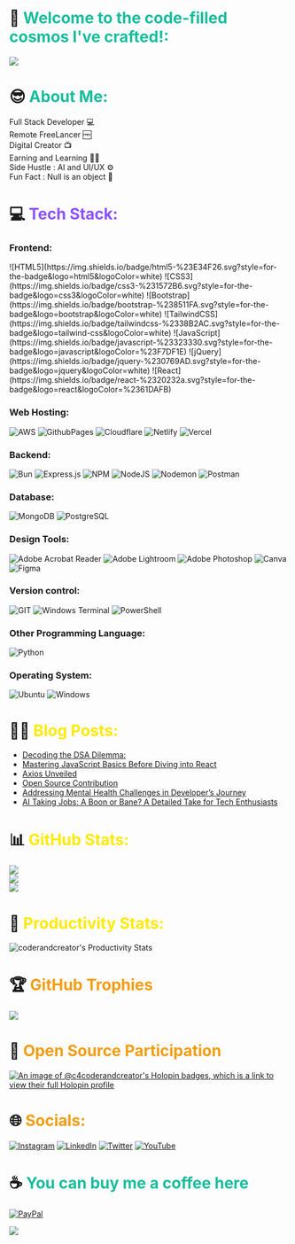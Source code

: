 # 💫 <span style="color: #18bd9c;">Welcome to the code-filled cosmos I've crafted!:</span>

![](https://c4coderandcreator.github.io/gif_set/CODERANDCREATORGIF.gif)


# 😎 <span style="color: #18bd9c;">About Me:</span>
Full Stack Developer 💻<br>Remote FreeLancer 🆓<br>Digital Creator 📺<br>Earning and Learning 🧑‍💻<br>Side Hustle : AI and UI/UX ⚙️<br>Fun Fact : Null is an object 🫥


 # 💻 <span style="color: #8c52ff;">Tech Stack: </span>

<h3 align="left">Frontend:</h3>![HTML5](https://img.shields.io/badge/html5-%23E34F26.svg?style=for-the-badge&logo=html5&logoColor=white) 
![CSS3](https://img.shields.io/badge/css3-%231572B6.svg?style=for-the-badge&logo=css3&logoColor=white) 
![Bootstrap](https://img.shields.io/badge/bootstrap-%238511FA.svg?style=for-the-badge&logo=bootstrap&logoColor=white)
![TailwindCSS](https://img.shields.io/badge/tailwindcss-%2338B2AC.svg?style=for-the-badge&logo=tailwind-css&logoColor=white) 
![JavaScript](https://img.shields.io/badge/javascript-%23323330.svg?style=for-the-badge&logo=javascript&logoColor=%23F7DF1E) 
![jQuery](https://img.shields.io/badge/jquery-%230769AD.svg?style=for-the-badge&logo=jquery&logoColor=white) 
![React](https://img.shields.io/badge/react-%2320232a.svg?style=for-the-badge&logo=react&logoColor=%2361DAFB) 

<h3 align="left">Web Hosting:</h3>

![AWS](https://img.shields.io/badge/AWS-%23FF9900.svg?style=for-the-badge&logo=amazon-aws&logoColor=white) 
![GithubPages](https://img.shields.io/badge/github%20pages-121013?style=for-the-badge&logo=github&logoColor=white) 
![Cloudflare](https://img.shields.io/badge/Cloudflare-F38020?style=for-the-badge&logo=Cloudflare&logoColor=white) 
![Netlify](https://img.shields.io/badge/netlify-%23000000.svg?style=for-the-badge&logo=netlify&logoColor=#00C7B7) 
![Vercel](https://img.shields.io/badge/vercel-%23000000.svg?style=for-the-badge&logo=vercel&logoColor=white) 

 <h3 align="left">Backend:</h3>
 
![Bun](https://img.shields.io/badge/Bun-%23000000.svg?style=for-the-badge&logo=bun&logoColor=white) 
![Express.js](https://img.shields.io/badge/express.js-%23404d59.svg?style=for-the-badge&logo=express&logoColor=%2361DAFB) 
![NPM](https://img.shields.io/badge/NPM-%23CB3837.svg?style=for-the-badge&logo=npm&logoColor=white) 
![NodeJS](https://img.shields.io/badge/node.js-6DA55F?style=for-the-badge&logo=node.js&logoColor=white) 
![Nodemon](https://img.shields.io/badge/NODEMON-%23323330.svg?style=for-the-badge&logo=nodemon&logoColor=%BBDEAD) 
![Postman](https://img.shields.io/badge/Postman-FF6C37?style=for-the-badge&logo=postman&logoColor=white)

 <h3 align="left">Database:</h3>
 
![MongoDB](https://img.shields.io/badge/MongoDB-%234ea94b.svg?style=for-the-badge&logo=mongodb&logoColor=white) 
![PostgreSQL](https://img.shields.io/badge/PostgreSQL-316192?style=for-the-badge&logo=postgresql&logoColor=white)

<h3 align="left">Design Tools:</h3>

![Adobe Acrobat Reader](https://img.shields.io/badge/Adobe%20Acrobat%20Reader-EC1C24.svg?style=for-the-badge&logo=Adobe%20Acrobat%20Reader&logoColor=white) 
![Adobe Lightroom](https://img.shields.io/badge/Adobe%20Lightroom-31A8FF.svg?style=for-the-badge&logo=Adobe%20Lightroom&logoColor=white) 
![Adobe Photoshop](https://img.shields.io/badge/adobe%20photoshop-%2331A8FF.svg?style=for-the-badge&logo=adobe%20photoshop&logoColor=white) 
![Canva](https://img.shields.io/badge/Canva-%2300C4CC.svg?style=for-the-badge&logo=Canva&logoColor=white) 
![Figma](https://img.shields.io/badge/figma-%23F24E1E.svg?style=for-the-badge&logo=figma&logoColor=white) 

<h3 align="left">Version control:</h3>

![GIT](https://img.shields.io/badge/Git-fc6d26?style=for-the-badge&logo=git&logoColor=white) 
![Windows Terminal](https://img.shields.io/badge/Windows%20Terminal-%234D4D4D.svg?style=for-the-badge&logo=windows-terminal&logoColor=white) 
![PowerShell](https://img.shields.io/badge/PowerShell-%235391FE.svg?style=for-the-badge&logo=powershell&logoColor=white) 

 <h3 align="left">Other Programming Language:</h3>
 
![Python](https://img.shields.io/badge/python-3670A0?style=for-the-badge&logo=python&logoColor=ffdd54) 

 <h3 align="left">Operating System:</h3>
 
![Ubuntu](https://img.shields.io/badge/Ubuntu-E95420?style=for-the-badge&logo=ubuntu&logoColor=white)
![Windows](https://img.shields.io/badge/windows%20os-000000?style=for-the-badge&logo=windows&logoColor=F0F0F0)

# 👨‍💻 <span style="color: #ffea00;"> Blog Posts: </span>
- [Decoding the DSA Dilemma:](https://medium.com/@coderandcreator/decoding-the-dsa-dilemma-navigating-the-landscape-of-c-python-java-and-javascript-a4d6e5e03dbd)
- [Mastering JavaScript Basics Before Diving into React](https://coderandcreator.medium.com/mastering-javascript-basics-before-diving-into-react-a-beginners-guide-bc0cd4e53d5a)
- [Axios Unveiled](https://coderandcreator.medium.com/axios-unveiled-insights-from-my-beginners-journey-343ec3a8a953)
- [Open Source Contribution](https://blog.stackademic.com/open-source-contribution-f2bfee840756)
- [Addressing Mental Health Challenges in Developer’s Journey](https://medium.com/@coderandcreator/addressing-mental-health-challenges-in-developers-journey-5e8372c11146)
- [AI Taking Jobs: A Boon or Bane? A Detailed Take for Tech Enthusiasts](https://medium.com/@coderandcreator/ai-taking-jobs-a-boon-or-bane-a-detailed-take-for-tech-enthusiasts-aecb73264d75)


 # 📊 <span style="color: #ffea00;"> GitHub Stats: </span>
![](https://github-readme-stats.vercel.app/api/top-langs/?username=c4coderandcreator&theme=highcontrast&hide_border=false&include_all_commits=true&count_private=true&layout=compact)<br/>
![](https://github-readme-stats.vercel.app/api?username=c4coderandcreator&theme=highcontrast&hide_border=false&include_all_commits=true&count_private=true)<br/>
![](https://streak-stats.demolab.com/?user=c4coderandcreator&theme=highcontrast)



# 🏫 <span style="color: #ffea00;"> Productivity Stats: </span>
 ![coderandcreator's Productivity Stats](https://github-profile-summary-cards.vercel.app/api/cards/profile-details?username=c4coderandcreator&theme=highcontrast)

 
 # 🏆 <span style="color: #f49c10;">GitHub Trophies </span>
![](https://github-profile-trophy.vercel.app/?username=c4coderandcreator&theme=matrix&no-frame=false&no-bg=false&margin-w=4)


# 📂 <span style="color: #f49c10;">Open Source Participation </span>
[![An image of @c4coderandcreator's Holopin badges, which is a link to view their full Holopin profile](https://holopin.me/c4coderandcreator)](https://holopin.io/@c4coderandcreator)


 # 🌐 <span style="color: #f49c10;"> Socials: </span>
[![Instagram](https://img.shields.io/badge/Instagram-%23E4405F.svg?logo=Instagram&logoColor=white)](https://instagram.com/coderandcreator) [![LinkedIn](https://img.shields.io/badge/LinkedIn-%230077B5.svg?logo=linkedin&logoColor=white)](https://linkedin.com/in/anay-singh-5b95461a5) [![Twitter](https://img.shields.io/badge/Twitter-%231DA1F2.svg?logo=Twitter&logoColor=white)](https://twitter.com/coderandcreator) [![YouTube](https://img.shields.io/badge/YouTube-%23FF0000.svg?logo=YouTube&logoColor=white)](https://youtube.com/@coderandcreator) 


  # ☕ <span style="color: #18bd9c;"> You can buy me a coffee here  </span>
  [![PayPal](https://img.shields.io/badge/PayPal-00457C?style=for-the-badge&logo=paypal&logoColor=white)](https://paypal.me/anaysingh007) 


[![](https://visitcount.itsvg.in/api?id=c4coderandcreator&icon=0&color=0)](https://visitcount.itsvg.in)
  
